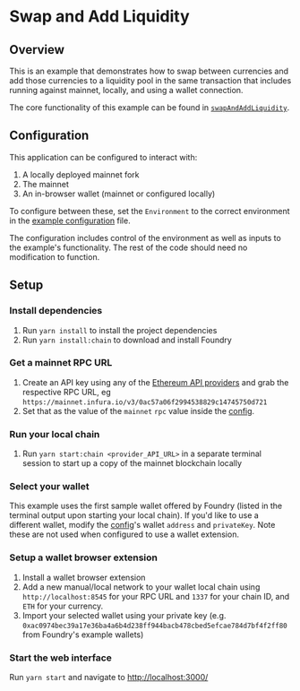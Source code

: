 # Swap and Add Liquidity

## Overview

This is an example that demonstrates how to swap between currencies and add those currencies to a liquidity pool in the same transaction that includes running against mainnet, locally, and using a wallet connection.

The core functionality of this example can be found in [`swapAndAddLiquidity`](./src/libs/liquidity.ts#L36).

## Configuration

This application can be configured to interact with:

1. A locally deployed mainnet fork
2. The mainnet
3. An in-browser wallet (mainnet or configured locally)

To configure between these, set the `Environment` to the correct environment in the [example configuration](./src/config.ts) file.

The configuration includes control of the environment as well as inputs to the example's functionality. The rest of the code should need no modification to function.

## Setup

### Install dependencies

1. Run `yarn install` to install the project dependencies
2. Run `yarn install:chain` to download and install Foundry

### Get a mainnet RPC URL

1. Create an API key using any of the [Ethereum API providers](https://docs.ethers.io/v5/api/providers/) and grab the respective RPC URL, eg `https://mainnet.infura.io/v3/0ac57a06f2994538829c14745750d721`
2. Set that as the value of the `mainnet` `rpc` value inside the [config](./src/config.ts).

### Run your local chain

1. Run `yarn start:chain <provider_API_URL>` in a separate terminal session to start up a copy of the mainnet blockchain locally

### Select your wallet

This example uses the first sample wallet offered by Foundry (listed in the terminal output upon starting your local chain). If you'd like to use a different wallet, modify the [config](./src/config.ts)'s wallet `address` and `privateKey`. Note these are not used when configured to use a wallet extension.

### Setup a wallet browser extension

1. Install a wallet browser extension
2. Add a new manual/local network to your wallet local chain using `http://localhost:8545` for your RPC URL and `1337` for your chain ID, and `ETH` for your currency.
3. Import your selected wallet using your private key (e.g. `0xac0974bec39a17e36ba4a6b4d238ff944bacb478cbed5efcae784d7bf4f2ff80` from Foundry's example wallets)

### Start the web interface

Run `yarn start` and navigate to [http://localhost:3000/](http://localhost:3000/)
